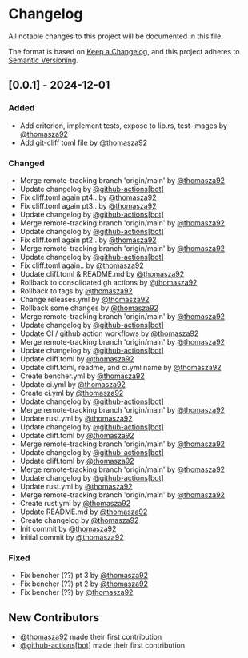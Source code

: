 # Changelog

All notable changes to this project will be documented in this file.

The format is based on [Keep a Changelog](https://keepachangelog.com/en/1.0.0/),
and this project adheres to [Semantic Versioning](https://semver.org/spec/v2.0.0.html).

## [0.0.1] - 2024-12-01

### Added
- Add criterion, implement tests, expose to lib.rs, test-images by [@thomasza92](https://github.com/thomasza92)
- Add git-cliff toml file by [@thomasza92](https://github.com/thomasza92)

### Changed
- Merge remote-tracking branch 'origin/main' by [@thomasza92](https://github.com/thomasza92)
- Update changelog by [@github-actions[bot]](https://github.com/github-actions[bot])
- Fix cliff.toml again pt4.. by [@thomasza92](https://github.com/thomasza92)
- Fix cliff.toml again pt3.. by [@thomasza92](https://github.com/thomasza92)
- Update changelog by [@github-actions[bot]](https://github.com/github-actions[bot])
- Merge remote-tracking branch 'origin/main' by [@thomasza92](https://github.com/thomasza92)
- Update changelog by [@github-actions[bot]](https://github.com/github-actions[bot])
- Fix cliff.toml again pt2.. by [@thomasza92](https://github.com/thomasza92)
- Merge remote-tracking branch 'origin/main' by [@thomasza92](https://github.com/thomasza92)
- Update changelog by [@github-actions[bot]](https://github.com/github-actions[bot])
- Fix cliff.toml again.. by [@thomasza92](https://github.com/thomasza92)
- Update cliff.toml & README.md by [@thomasza92](https://github.com/thomasza92)
- Rollback to consolidated gh actions by [@thomasza92](https://github.com/thomasza92)
- Rollback to tags by [@thomasza92](https://github.com/thomasza92)
- Change releases.yml by [@thomasza92](https://github.com/thomasza92)
- Rollback some changes by [@thomasza92](https://github.com/thomasza92)
- Merge remote-tracking branch 'origin/main' by [@thomasza92](https://github.com/thomasza92)
- Update changelog by [@github-actions[bot]](https://github.com/github-actions[bot])
- Update CI / github action workflows by [@thomasza92](https://github.com/thomasza92)
- Merge remote-tracking branch 'origin/main' by [@thomasza92](https://github.com/thomasza92)
- Update changelog by [@github-actions[bot]](https://github.com/github-actions[bot])
- Update cliff.toml by [@thomasza92](https://github.com/thomasza92)
- Update cliff.toml, readme, and ci.yml name by [@thomasza92](https://github.com/thomasza92)
- Create bencher.yml by [@thomasza92](https://github.com/thomasza92)
- Update ci.yml by [@thomasza92](https://github.com/thomasza92)
- Create ci.yml by [@thomasza92](https://github.com/thomasza92)
- Update changelog by [@github-actions[bot]](https://github.com/github-actions[bot])
- Merge remote-tracking branch 'origin/main' by [@thomasza92](https://github.com/thomasza92)
- Update rust.yml by [@thomasza92](https://github.com/thomasza92)
- Update changelog by [@github-actions[bot]](https://github.com/github-actions[bot])
- Update cliff.toml by [@thomasza92](https://github.com/thomasza92)
- Merge remote-tracking branch 'origin/main' by [@thomasza92](https://github.com/thomasza92)
- Update changelog by [@github-actions[bot]](https://github.com/github-actions[bot])
- Update cliff.toml by [@thomasza92](https://github.com/thomasza92)
- Merge remote-tracking branch 'origin/main' by [@thomasza92](https://github.com/thomasza92)
- Update changelog by [@github-actions[bot]](https://github.com/github-actions[bot])
- Update rust.yml by [@thomasza92](https://github.com/thomasza92)
- Merge remote-tracking branch 'origin/main' by [@thomasza92](https://github.com/thomasza92)
- Create rust.yml by [@thomasza92](https://github.com/thomasza92)
- Update README.md by [@thomasza92](https://github.com/thomasza92)
- Create changelog by [@thomasza92](https://github.com/thomasza92)
- Init commit by [@thomasza92](https://github.com/thomasza92)
- Initial commit by [@thomasza92](https://github.com/thomasza92)

### Fixed
- Fix bencher (??) pt 3 by [@thomasza92](https://github.com/thomasza92)
- Fix bencher (??) pt 2 by [@thomasza92](https://github.com/thomasza92)
- Fix bencher (??) by [@thomasza92](https://github.com/thomasza92)

## New Contributors
* [@thomasza92](https://github.com/thomasza92) made their first contribution
* [@github-actions[bot]](https://github.com/github-actions[bot]) made their first contribution

<!-- generated by git-cliff -->
